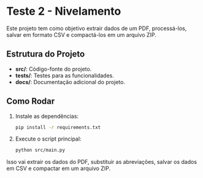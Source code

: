 # Teste 2 - Nivelamento

Este projeto tem como objetivo extrair dados de um PDF, processá-los, salvar em formato CSV e compactá-los em um arquivo ZIP.

## Estrutura do Projeto

- **src/**: Código-fonte do projeto.
- **tests/**: Testes para as funcionalidades.
- **docs/**: Documentação adicional do projeto.

## Como Rodar

1. Instale as dependências:
    ```bash
    pip install -r requirements.txt
    ```

2. Execute o script principal:
    ```bash
    python src/main.py
    ```

Isso vai extrair os dados do PDF, substituir as abreviações, salvar os dados em CSV e compactar em um arquivo ZIP.
